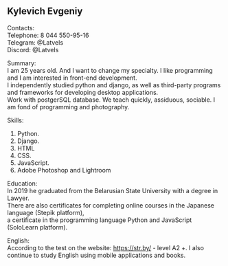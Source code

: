 Kylevich Evgeniy
---
Contacts:  
Telephone: 8 044 550-95-16  
Telegram: @Latvels  
Discord: @Latvels  


Summary:  
I am 25 years old. And I want to change my specialty. I like programming and I am interested in front-end development.  
I independently studied python and django, as well as third-party programs and frameworks for developing desktop applications.  
Work with postgerSQL database. 
We teach quickly, assiduous, sociable. I am fond of programming and photography.

Skills:  
1. Python.
2. Django.
3. HTML
4. CSS.
5. JavaScript.
6. Adobe Photoshop and Lightroom

Education:  
In 2019 he graduated from the Belarusian State University with a degree in Lawyer.  
There are also certificates for completing online courses in the Japanese language (Stepik platform),  
a certificate in the programming language Python and JavaScript (SoloLearn platform).

English:  
According to the test on the website: https://str.by/ - level A2 +.
I also continue to study English using mobile applications and books.
